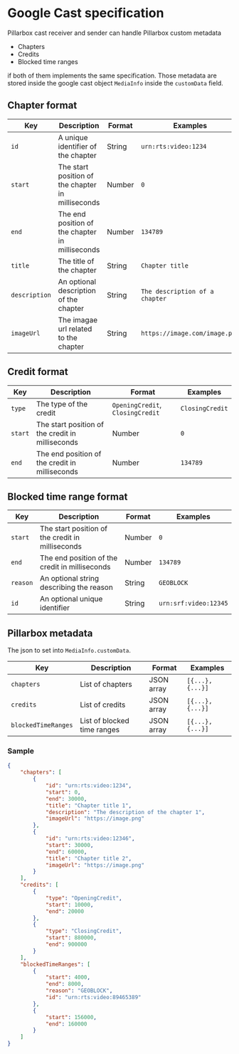 # Google Cast specification

Pillarbox cast receiver and sender can handle Pillarbox custom metadata
- Chapters
- Credits
- Blocked time ranges

if both of them implements the same specification. Those metadata are stored inside the google cast object `MediaInfo` inside the `customData` field.

## Chapter format

| Key  | Description                        | Format | Examples             |
|------|------------------------------------|--------|----------------------|
| `id` | A unique identifier of the chapter | String | `urn:rts:video:1234` |
| `start` | The start position of the chapter in milliseconds                       | Number                               | `0`
| `end` | The end position of the chapter in milliseconds         |  Number | `134789` |
| `title`  | The title of the chapter | String         | `Chapter title`   
| `description`| An optional description of the chapter | String | `The description of a chapter`                     |
| `imageUrl`    | The imagae url related to the chapter             | String                                                          |    `https://image.com/image.png`                                   |

## Credit format

| Key    | Description            | Format                           | Examples        |
|--------|------------------------|----------------------------------|-----------------|
| `type` | The type of the credit | `OpeningCredit`, `ClosingCredit` | `ClosingCredit` |
| `start` | The start position of the credit in milliseconds                       | Number                               | `0`
| `end` | The end position of the credit in milliseconds         |  Number | `134789` |                           |

## Blocked time range format

| Key          | Description                                 | Format                                                          | Examples                               |
|--------------|---------------------------------------------|-----------------------------------------------------------------|----------------------------------------|
| `start` | The start position of the credit in milliseconds                       | Number                               | `0`
| `end` | The end position of the credit in milliseconds         |  Number | `134789` |                           |
| `reason` | An optional string describing the reason         |  String | `GEOBLOCK` |  
| `id`| An optional unique identifier | String | `urn:srf:video:12345`                         |


## Pillarbox metadata

The json to set into `MediaInfo.customData`.

| Key                 | Description                 | Format     | Examples         |
|---------------------|-----------------------------|------------|------------------|
| `chapters`          | List of chapters            | JSON array | `[{...}, {...}]` |
| `credits`           | List of credits             | JSON array | `[{...}, {...}]` |
| `blockedTimeRanges` | List of blocked time ranges | JSON array | `[{...}, {...}]` |

### Sample

```json
{
    "chapters": [
        {
            "id": "urn:rts:video:1234",
            "start": 0,
            "end": 30000,
            "title": "Chapter title 1",
            "description": "The description of the chapter 1",
            "imageUrl": "https://image.png"
        },
        {
            "id": "urn:rts:video:12346",
            "start": 30000,
            "end": 60000,
            "title": "Chapter title 2",
            "imageUrl": "https://image.png"
        }
    ],
    "credits": [
        {
            "type": "OpeningCredit",
            "start": 10000,
            "end": 20000
        },
        {
            "type": "ClosingCredit",
            "start": 880000,
            "end": 900000
        }
    ],
    "blockedTimeRanges": [
        {
            "start": 4000,
            "end": 8000,
            "reason": "GEOBLOCK",
            "id": "urn:rts:video:89465389"
        },
        {
            "start": 156000,
            "end": 160000
        }
    ]
}
```